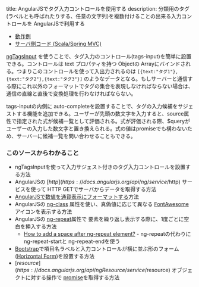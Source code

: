 title: AngularJSでタグ入力コントロールを使用する
description: 分類用のタグ(ラベルとも呼ばれたりする、任意の文字列)を複数付けることの出来る入力コントロールを AngularJSで利用する

- [動作例](${contextRoot}/tagsinput.html)
- [サーバ側コード (Scala/Spring MVC)](${contextRoot}/src/examples/scala/com/walbrix/spring/ProductRequestHandler.scala)

[ngTagsInput](http://mbenford.github.io/ngTagsInput/) を使うことで、タグ入力のコントロール(tags-input)を簡単に設置できる。コントロールは text プロパティを持つ Objectの Arrayにバインドされる。つまりこのコントロールを使って入出力されるのは
```[{text:"タグ1"},{text:"タグ2"},{text:"タグ3"}]```
のようなデータとなる。もしサーバーと通信する際にこれ以外のフォーマットでタグの集合を表現しなければならない場合は、通信の直線と直後で変換処理を行わなければならない。

tags-inputの内側に auto-completeを設置することで、タグの入力候補をサジェストする機能を追加できる。ユーザーが先頭の数文字を入力すると、source属性で指定された式が候補一覧として評価される。式が評価される際、$queryがユーザーの入力した数文字と置き換えられる。式の値はpromiseでも構わないため、サーバーに候補一覧を問い合わせることもできる。

### このソースからわかること

- ngTagsInputを使って入力サジェスト付きのタグ入力コントロールを設置する方法
- AngularJSの [$http](https://docs.angularjs.org/api/ng/service/$http) サービスを使って HTTP GETでサーバからデータを取得する方法
- [AngularJSで数値を通貨表示にフォーマットする](https://docs.angularjs.org/api/ng/filter/currency)方法
- AngularJSの [ng-class](https://docs.angularjs.org/api/ng/directive/ngClass) 属性を使い、真偽値に応じて異なる [FontAwesome](http://fortawesome.github.io/Font-Awesome/)アイコンを表示する方法
- AngularJSの [ng-repeat](https://docs.angularjs.org/api/ng/directive/ngRepeat)属性で 要素を繰り返し表示する際に、1度ごとに空白を挿入する方法
    - [How to add a space after ng-repeat element?](http://stackoverflow.com/questions/18434086/how-to-add-a-space-after-ng-repeat-element) - ng-repeatの代わりに ng-repeat-startと ng-repeat-endを使う
- [Bootstrap](http://ja.wikipedia.org/wiki/Bootstrap)で項目名ラベルと入力コントロールが横に並ぶ形のフォーム ([Horizontal Form](http://getbootstrap.com/css/#forms-horizontal))を設置する方法
- [$resource](https://docs.angularjs.org/api/ngResource/service/$resource) オブジェクトに対する操作で [promise](https://docs.angularjs.org/api/ng/service/$q)を取得する方法
